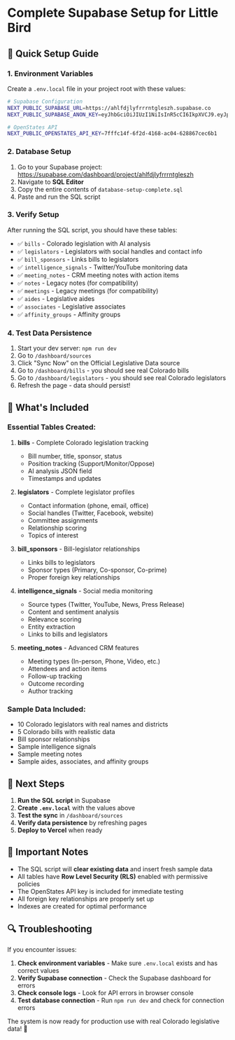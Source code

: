 # Complete Supabase Setup for Little Bird

## 🚀 Quick Setup Guide

### 1. Environment Variables

Create a `.env.local` file in your project root with these values:

```bash
# Supabase Configuration
NEXT_PUBLIC_SUPABASE_URL=https://ahlfdjlyfrrrntgleszh.supabase.co
NEXT_PUBLIC_SUPABASE_ANON_KEY=eyJhbGciOiJIUzI1NiIsInR5cCI6IkpXVCJ9.eyJpc3MiOiJzdXBhYmFzZSIsInJlZiI6ImFobGZkamx5ZnJycm50Z2xlc3poIiwicm9sZSI6ImFub24iLCJpYXQiOjE3NTkxMTc4NzksImV4cCI6MjA3NDY5Mzg3OX0.w6OcF_eubIQD6CtxouR7hGFxBV0LPtk8qhy8LETAmhw

# OpenStates API
NEXT_PUBLIC_OPENSTATES_API_KEY=7fffc14f-6f2d-4168-ac04-628867cec6b1
```

### 2. Database Setup

1. Go to your Supabase project: https://supabase.com/dashboard/project/ahlfdjlyfrrrntgleszh
2. Navigate to **SQL Editor**
3. Copy the entire contents of `database-setup-complete.sql`
4. Paste and run the SQL script

### 3. Verify Setup

After running the SQL script, you should have these tables:
- ✅ `bills` - Colorado legislation with AI analysis
- ✅ `legislators` - Legislators with social handles and contact info
- ✅ `bill_sponsors` - Links bills to legislators
- ✅ `intelligence_signals` - Twitter/YouTube monitoring data
- ✅ `meeting_notes` - CRM meeting notes with action items
- ✅ `notes` - Legacy notes (for compatibility)
- ✅ `meetings` - Legacy meetings (for compatibility)
- ✅ `aides` - Legislative aides
- ✅ `associates` - Legislative associates
- ✅ `affinity_groups` - Affinity groups

### 4. Test Data Persistence

1. Start your dev server: `npm run dev`
2. Go to `/dashboard/sources`
3. Click "Sync Now" on the Official Legislative Data source
4. Go to `/dashboard/bills` - you should see real Colorado bills
5. Go to `/dashboard/legislators` - you should see real Colorado legislators
6. Refresh the page - data should persist!

## 🔧 What's Included

### Essential Tables Created:

1. **bills** - Complete Colorado legislation tracking
   - Bill number, title, sponsor, status
   - Position tracking (Support/Monitor/Oppose)
   - AI analysis JSON field
   - Timestamps and updates

2. **legislators** - Complete legislator profiles
   - Contact information (phone, email, office)
   - Social handles (Twitter, Facebook, website)
   - Committee assignments
   - Relationship scoring
   - Topics of interest

3. **bill_sponsors** - Bill-legislator relationships
   - Links bills to legislators
   - Sponsor types (Primary, Co-sponsor, Co-prime)
   - Proper foreign key relationships

4. **intelligence_signals** - Social media monitoring
   - Source types (Twitter, YouTube, News, Press Release)
   - Content and sentiment analysis
   - Relevance scoring
   - Entity extraction
   - Links to bills and legislators

5. **meeting_notes** - Advanced CRM features
   - Meeting types (In-person, Phone, Video, etc.)
   - Attendees and action items
   - Follow-up tracking
   - Outcome recording
   - Author tracking

### Sample Data Included:

- 10 Colorado legislators with real names and districts
- 5 Colorado bills with realistic data
- Bill sponsor relationships
- Sample intelligence signals
- Sample meeting notes
- Sample aides, associates, and affinity groups

## 🎯 Next Steps

1. **Run the SQL script** in Supabase
2. **Create `.env.local`** with the values above
3. **Test the sync** in `/dashboard/sources`
4. **Verify data persistence** by refreshing pages
5. **Deploy to Vercel** when ready

## 🚨 Important Notes

- The SQL script will **clear existing data** and insert fresh sample data
- All tables have **Row Level Security (RLS)** enabled with permissive policies
- The OpenStates API key is included for immediate testing
- All foreign key relationships are properly set up
- Indexes are created for optimal performance

## 🔍 Troubleshooting

If you encounter issues:

1. **Check environment variables** - Make sure `.env.local` exists and has correct values
2. **Verify Supabase connection** - Check the Supabase dashboard for errors
3. **Check console logs** - Look for API errors in browser console
4. **Test database connection** - Run `npm run dev` and check for connection errors

The system is now ready for production use with real Colorado legislative data! 🎉
